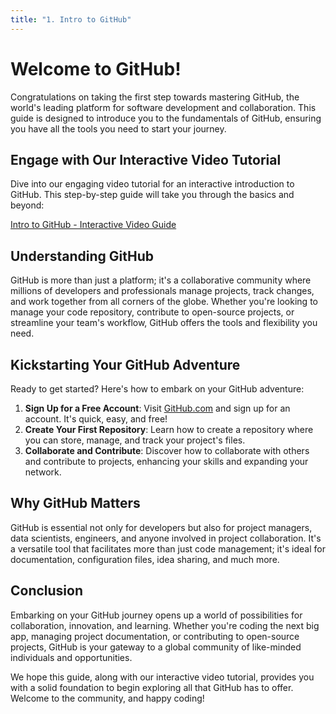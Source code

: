 ```yaml
---
title: "1. Intro to GitHub"
---
```


# Welcome to GitHub!

Congratulations on taking the first step towards mastering GitHub, the world's leading platform for
software development and collaboration. This guide is designed to introduce you to the fundamentals
of GitHub, ensuring you have all the tools you need to start your journey.

## Engage with Our Interactive Video Tutorial

Dive into our engaging video tutorial for an interactive introduction to GitHub. This step-by-step
guide will take you through the basics and beyond:

[Intro to GitHub - Interactive Video Guide](https://youtu.be/3dLTbcKaQN4 "Click to Start Your Journey!")

## Understanding GitHub

GitHub is more than just a platform; it's a collaborative community where millions of developers and
professionals manage projects, track changes, and work together from all corners of the globe.
Whether you're looking to manage your code repository, contribute to open-source projects, or
streamline your team's workflow, GitHub offers the tools and flexibility you need.

## Kickstarting Your GitHub Adventure

Ready to get started? Here's how to embark on your GitHub adventure:

1. **Sign Up for a Free Account**: Visit [GitHub.com](https://github.com) and sign up for an
   account. It's quick, easy, and free!
2. **Create Your First Repository**: Learn how to create a repository where you can store, manage,
   and track your project's files.
3. **Collaborate and Contribute**: Discover how to collaborate with others and contribute to
   projects, enhancing your skills and expanding your network.

## Why GitHub Matters

GitHub is essential not only for developers but also for project managers, data scientists,
engineers, and anyone involved in project collaboration. It's a versatile tool that facilitates more
than just code management; it's ideal for documentation, configuration files, idea sharing, and much
more.

## Conclusion

Embarking on your GitHub journey opens up a world of possibilities for collaboration, innovation,
and learning. Whether you're coding the next big app, managing project documentation, or
contributing to open-source projects, GitHub is your gateway to a global community of like-minded
individuals and opportunities.

We hope this guide, along with our interactive video tutorial, provides you with a solid foundation
to begin exploring all that GitHub has to offer. Welcome to the community, and happy coding!
